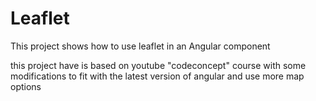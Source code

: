 # Leaflet

This project shows how to use leaflet in an Angular component

this project have is based on youtube "codeconcept" course with some modifications to fit with the latest version of angular and use more map options
